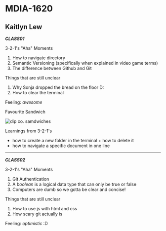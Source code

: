 # MDIA-1620

Kaitlyn Lew
----------

***CLASS01***

3-2-1's
"Aha" Moments
1. How to navigate directory
2. Semantic Versioning (specifically when explained in video game terms)
3. The difference between Github and Git

Things that are still unclear
1. Why Sonja dropped the bread on the floor D:
2. How to clear the terminal

Feeling: *awesome*

Favourite Sandwich

![dip co. samdwiches](https://media-cdn.tripadvisor.com/media/photo-s/2a/29/27/e6/good-sandwiches.jpg)

Learnings from 3-2-1's
- how to create a new folder in the terminal + how to delete it
- how to navigate a specific document in one line
----------
***CLASS02***

3-2-1's
"Aha" Moments
1. Git Authentication
2. A *boolean* is a logical data type that can only be true or false
3. Computers are dumb so we gotta be clear and concise!

Things that are still unclear
1. How to use js with html and css
2. How scary git actually is

Feeling: *optimistic* :D